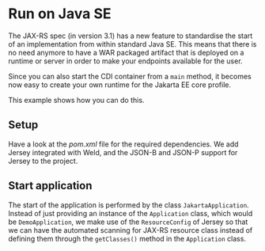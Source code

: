 # Run on Java SE

The JAX-RS spec (in version 3.1) has a new feature to standardise the start of an implementation from within standard Java SE. This means that there is no need anymore to have a WAR packaged artifact that is deployed on a runtime or server in order to make your endpoints available for the user.

Since you can also start the CDI container from a `main` method, it becomes now easy to create your own runtime for the Jakarta EE core profile.

This example shows how you can do this.

## Setup

Have a look at the _pom.xml_ file for the required dependencies. We add Jersey integrated with Weld, and the JSON-B and JSON-P support for Jersey to the project.

## Start application

The start of the application is performed by the class `JakartaApplication`. Instead of just providing an instance of the `Application` class, which would be `DemoApplication`, we make use of the `ResourceConfig` of Jersey so that we can have the automated scanning for JAX-RS resource class instead of defining them through the `getClasses()` method in the `Application` class.